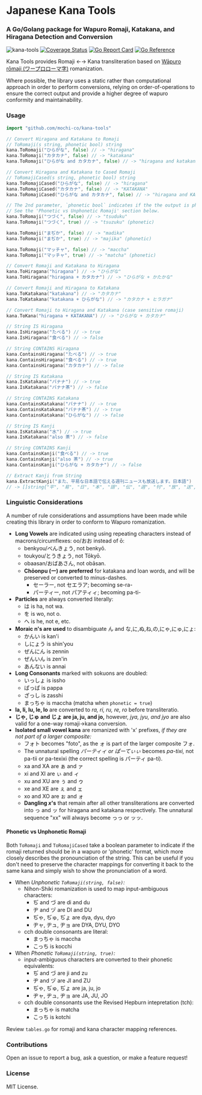 # Japanese Kana Tools
### A Go/Golang package for Wapuro Romaji, Katakana, and Hiragana Detection and Conversion

![kana-tools](https://github.com/mochi-co/kana-tools/actions/workflows/build.yml/badge.svg) 
[![Coverage Status](https://coveralls.io/repos/github/mochi-co/kana-tools/badge.svg?branch=main)](https://coveralls.io/github/mochi-co/kana-tools?branch=main)
[![Go Report Card](https://goreportcard.com/badge/github.com/mochi-co/kana-tools)](https://goreportcard.com/report/github.com/mochi-co/kana-tools)
[![Go Reference](https://pkg.go.dev/badge/github.com/mochi-co/kana-tools.svg)](https://pkg.go.dev/github.com/mochi-co/kana-tools)

Kana Tools provides Romaji ←→ Kana transliteration based on [Wāpuro rōmaji (ワープロローマ字)](https://en.wikipedia.org/wiki/Wāpuro_rōmaji) romanization.

Where possible, the library uses a static rather than computational approach in order to perform conversions, relying on order-of-operations to ensure the correct output and provide a higher degree of wapuro conformity and maintainability.


### Usage
```go
import "github.com/mochi-co/kana-tools"
```

```go
// Convert Hiragana and Katakana to Romaji
// ToRomaji(s string, phonetic bool) string
kana.ToRomaji("ひらがな", false) // -> "hiragana"
kana.ToRomaji("カタカナ", false) // -> "katakana"
kana.ToRomaji("ひらがな and カタカナ", false) // -> "hiragana and katakana"
```

```go
// Convert Hiragana and Katakana to Cased Romaji
// ToRomajiCased(s string, phonetic bool) string
kana.ToRomajiCased("ひらがな", false) // -> "hiragana"
kana.ToRomajiCased("カタカナ", false) // -> "KATAKANA"
kana.ToRomajiCased("ひらがな and カタカナ", false) // -> "hiragana and KATAKANA"
```

```go
// The 2nd parameter, `phonetic bool` indicates if the the output is phonetic or wapuro literal.
// See the 'Phonetic vs Unphonetic Romaji' section below.
kana.ToRomaji("つづく", false) // -> "tsuduku"
kana.ToRomaji("つづく", true) // -> "tsuzuku" (phonetic)

kana.ToRomaji("まぢか", false) // -> "madika"
kana.ToRomaji("まぢか", true) // -> "majika" (phonetic)

kana.ToRomaji("マッチャ", false) // -> "maccha"
kana.ToRomaji("マッチャ", true) // -> "matcha" (phonetic)
```

```go
// Convert Romaji and Katakana to Hiragana
kana.ToHiragana("hiragana") // -> "ひらがな"
kana.ToHiragana("hiragana + カタカナ") // -> "ひらがな + かたかな"
```

```go
// Convert Romaji and Hiragana to Katakana
kana.ToKatakana("katakana") // -> "カタカナ"
kana.ToKatakana("katakana + ひらがな") // -> "カタカナ + ヒラガナ"
```

```go
// Convert Romaji to Hiragana and Katakana (case sensitive romaji)
kana.ToKana("hiragana + KATAKANA") // -> "ひらがな + カタカナ"
```

```go
// String IS Hiragana
kana.IsHiragana("たべる") // -> true
kana.IsHiragana("食べる") // -> false
```

```go
// String CONTAINS Hiragana
kana.ContainsHiragana("たべる") // -> true
kana.ContainsHiragana("食べる") // -> true
kana.ContainsHiragana("カタカナ") // -> false
```

```go
// String IS Katakana
kana.IsKatakana("バナナ") // -> true
kana.IsKatakana("バナナ茶") // -> false
```

```go
// String CONTAINS Katakana
kana.ContainsKatakana("バナナ") // -> true
kana.ContainsKatakana("バナナ茶") // -> true
kana.ContainsKatakana("ひらがな") // -> false
```

```go
// String IS Kanji
kana.IsKatakana("水") // -> true
kana.IsKatakana("also 茶") // -> false
```

```go
// String CONTAINS Kanji
kana.ContainsKanji("食べる") // -> true
kana.ContainsKanji("also 茶") // -> true
kana.ContainsKanji("ひらがな + カタカナ") // -> false
```

```go
// Extract Kanji from String
kana.ExtractKanji("また、平易な日本語で伝える週刊ニュースも放送します。日本語") 
// -> []string{"平", "易", "日", "本", "語", "伝", "週", "刊", "放", "送", "日", "本", "語"}
```


### Linguistic Considerations
A number of rule considerations and assumptions have been made while creating this library in order to conform to Wapuro romanization.

* __Long Vowels__ are indicated using using repeating characters instead of macrons/circumflexes: oo/おお instead of ō:
    * benkyou/べんきょう, not benkyō.
    * toukyou/とうきょう, not Tōkyō.
    * obaasan/おばあさん, not obāsan.
  * __Chōonpu (ー) are preferred__ for katakana and loan words, and will be preserved or converted to minus-dashes.
    * セーラー, not セエラア; becoming se-ra-
    * パーティー, not パアティィ; becoming pa-ti-
* __Particles__ are always converted literally:
    * は is ha, not wa.
    * を is wo, not o.
    * へ is he, not e, etc.
* __Moraic n's are used__ to disambiguate ん and な,に,ぬ,ね,の,にゃ,にゅ,にょ:
    * かんい is kan'i
    * しにょう is shin'you
    * ぜんにん is zennin
    * ぜんいん is zen'in
    * あんない is annai
* __Long Consonants__ marked with sokuons are doubled:
    * いっしょ is issho
    * ぱっぱ is pappa
    * ざっし is zasshi
    * まっちゃ is maccha (matcha when `phonetic = true`)
* __la, li, lu, le, lo__ are converted to _ra, ri, ru, re, ro_ before transliteratio.
* __じゃ, じゅ and じょ are ja, ju, and jo,__ however, _jya, jyu, and jyo_ are also valid for a one-way romaji→kana conversion.
* __Isolated small vowel kana__ are romanized with 'x' prefixes, _if they are not part of a larger composite:_ 
    * フォト becomes "foto", as the ォ is part of the larger composite フォ.
    * The unnatural spelling _パーティィ or ぱーてぃぃ_ becomes _pa-tixi,_ not pa-tii or pa-texixi (the correct spelling is パーティ pa-ti).
    * xa and XA are ぁ and ァ
    * xi and XI are ぃ and ィ
    * xu and XU are ぅ and ゥ
    * xe and XE are ぇ and ェ
    * xo and XO are ぉ and ォ
    * __Dangling _x_'s__ that remain after all other transliterations are converted into っ and ッ for hiragana and katakana respectively. The unnatural sequence "xx" will always become っっ or ッッ.
 
#### Phonetic vs Unphonetic Romaji
Both `ToRomaji` and `ToRomajiCased` take a boolean parameter to indicate if the romaji returned should be in a wapuro or 'phonetic' format, which more closely describes the pronounciation of the string. This can be useful if you don't need to preserve the character mappings for converting it back to the same kana and simply wish to show the pronunciation of a word. 

* When _Unphonetic `ToRomaji(string, false)`:_ 
    * Nihon-Shiki romanization is used to map input-ambiguous characters:
        * ぢ and づ are di and du
        * ヂ and ヅ are DI and DU
        * ぢゃ, ぢゅ, ぢょ are dya, dyu, dyo
        * ヂャ, ヂュ, ヂョ are DYA, DYU, DYO
    * cch double consonants are literal:
        * まっちゃ is maccha
        * こっち is kocchi
* When _Phonetic `ToRomaji(string, true)`:_
    * input-ambiguous characters are converted to their phonetic equivalents:
        * ぢ and づ are ji and zu
        * ヂ and ヅ are JI and ZU
        * ぢゃ, ぢゅ, ぢょ are ja, ju, jo
        * ヂャ, ヂュ, ヂョ are JA, JU, JO
    * cch double consonants use the Revised Hepburn intepretation (tch):
        * まっちゃ is matcha
        * こっち is kotchi

Review `tables.go` for romaji and kana character mapping references. 
 
### Contributions
Open an issue to report a bug, ask a question, or make a feature request!

### License
MIT License.

